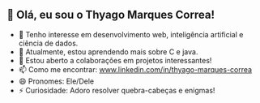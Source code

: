 ## 👋 Olá, eu sou o Thyago Marques Correa!

- 👀 Tenho interesse em desenvolvimento web, inteligência artificial e ciência de dados.
- 🌱 Atualmente, estou aprendendo mais sobre C e java.
- 💞️ Estou aberto a colaborações em projetos interessantes!
- 📫 Como me encontrar: www.linkedin.com/in/thyago-marques-correa
- 😄 Pronomes: Ele/Dele
- ⚡ Curiosidade: Adoro resolver quebra-cabeças e enigmas!
